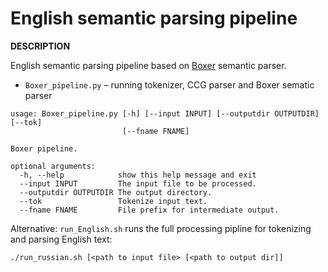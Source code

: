 English semantic parsing pipeline
===

**DESCRIPTION**

English semantic parsing pipeline based on [Boxer](http://svn.ask.it.usyd.edu.au/trac/candc/wiki/boxer) semantic parser.

* `Boxer_pipeline.py` – running tokenizer, CCG parser and Boxer sematic parser

```
usage: Boxer_pipeline.py [-h] [--input INPUT] [--outputdir OUTPUTDIR] [--tok]
                         [--fname FNAME]

Boxer pipeline.

optional arguments:
  -h, --help            show this help message and exit
  --input INPUT         The input file to be processed.
  --outputdir OUTPUTDIR The output directory.
  --tok                 Tokenize input text.
  --fname FNAME         File prefix for intermediate output.

```

Alternative: `run_English.sh` runs the full processing pipline for tokenizing and parsing English text:

```
./run_russian.sh [<path to input file> [<path to output dir]]
```
